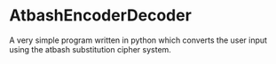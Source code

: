 # AtbashEncoderDecoder
A very simple program written in python which converts the user input using the atbash substitution cipher system.
